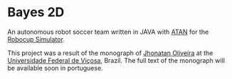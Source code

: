 Bayes 2D
=================

An autonomous robot soccer team written in JAVA with [ATAN](https://github.com/robocup-atan/atan) for the [Robocup Simulator](http://wiki.robocup.org/wiki/Soccer_Simulation_League).

This project was a result of the monograph of [Jhonatan Oliveira](mailto:jhonatanoliveira@gmail.com) at the [Universidade Federal de Viçosa](http://www.ufv.br), Brazil.
The full text of the monograph will be available soon in portuguese.